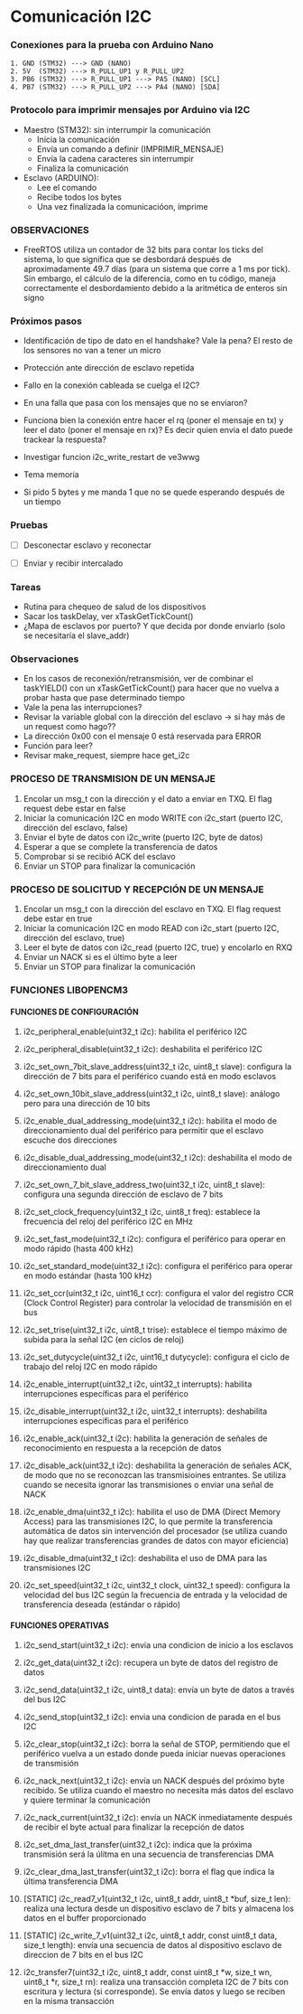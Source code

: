 # Comunicación I2C

### Conexiones para la prueba con Arduino Nano

    1. GND (STM32) ---> GND (NANO)
    2. 5V  (STM32) ---> R_PULL_UP1 y R_PULL_UP2
    3. PB6 (STM32) ---> R_PULL_UP1 ---> PA5 (NANO) [SCL]
    4. PB7 (STM32) ---> R_PULL_UP2 ---> PA4 (NANO) [SDA]

### Protocolo para imprimir mensajes por Arduino via I2C
- Maestro (STM32): sin interrumpir la comunicación
    - Inicia la comunicación
    - Envía un comando a definir (IMPRIMIR_MENSAJE)
    - Envía la cadena caracteres sin interrumpir
    - Finaliza la comunicación
- Esclavo (ARDUINO):
    - Lee el comando
    - Recibe todos los bytes
    - Una vez finalizada la comunicacióon, imprime

### OBSERVACIONES
- FreeRTOS utiliza un contador de 32 bits para contar los ticks del sistema, lo que significa que se desbordará después de aproximadamente 49.7 días (para un sistema que corre a 1 ms por tick). Sin embargo, el cálculo de la diferencia, como en tu código, maneja correctamente el desbordamiento debido a la aritmética de enteros sin signo

### Próximos pasos
- Identificación de tipo de dato en el handshake? Vale la pena? El resto de los sensores no van a tener un micro
- Protección ante dirección de esclavo repetida
- Fallo en la conexión cableada se cuelga el I2C?
- En una falla que pasa con los mensajes que no se enviaron?
- Funciona bien la conexión entre hacer el rq (poner el mensaje en tx) y leer el dato (poner el mensaje en rx)? Es decir quien envia el dato puede trackear la respuesta?
- Investigar funcion i2c_write_restart de ve3wwg

- Tema memoria
- Si pido 5 bytes y me manda 1 que no se quede esperando después de un tiempo

### Pruebas
- [ ] Desconectar esclavo y reconectar
- [ ] Enviar y recibir intercalado


### Tareas
- Rutina para chequeo de salud de los dispositivos
- Sacar los taskDelay, ver xTaskGetTickCount()
- ¿Mapa de esclavos por puerto? Y que decida por donde enviarlo (solo se necesitaría el slave_addr)

### Observaciones
- En los casos de reconexión/retransmisión, ver de combinar el taskYIELD() con un xTaskGetTickCount() para hacer que no vuelva a probar hasta que pase determinado tiempo
- Vale la pena las interrupciones?
- Revisar la variable global con la dirección del esclavo -> si hay más de un request como hago??
- La dirección 0x00 con el mensaje 0 está reservada para ERROR
- Función para leer?
- Revisar make_request, siempre hace get_i2c


### PROCESO DE TRANSMISION DE UN MENSAJE
1. Encolar un msg_t con la dirección y el dato a enviar en TXQ. El flag request debe estar en false
2. Iniciar la comunicación I2C en modo WRITE con i2c_start (puerto I2C, dirección del esclavo, false)
3. Enviar el byte de datos con i2c_write (puerto I2C, byte de datos)
4. Esperar a que se complete la transferencia de datos
5. Comprobar si se recibió ACK del esclavo
6. Enviar un STOP para finalizar la comunicación

### PROCESO DE SOLICITUD Y RECEPCIÓN DE UN MENSAJE
1. Encolar un msg_t con la dirección del esclavo en TXQ. El flag request debe estar en true
2. Iniciar la comunicación I2C en modo READ con i2c_start (puerto I2C, dirección del esclavo, true)
3. Leer el byte de datos con i2c_read (puerto I2C, true) y encolarlo en RXQ
4. Enviar un NACK si es el último byte a leer
5. Enviar un STOP para finalizar la comunicación

### FUNCIONES LIBOPENCM3
#### FUNCIONES DE CONFIGURACIÓN
1. i2c_peripheral_enable(uint32_t i2c): habilita el periférico I2C

2. i2c_peripheral_disable(uint32_t i2c): deshabilita el periférico I2C

3. i2c_set_own_7bit_slave_address(uint32_t i2c, uint8_t slave): configura la dirección de 7 bits para el periférico cuando está en modo esclavos

4. i2c_set_own_10bit_slave_address(uint32_t i2c, uint8_t slave): análogo pero para una dirección de 10 bits

5. i2c_enable_dual_addressing_mode(uint32_t i2c): habilita el modo de direccionamiento dual del periférico para permitir que el esclavo escuche dos direcciones

6. i2c_disable_dual_addressing_mode(uint32_t i2c): deshabilita el modo de direccionamiento dual

7. i2c_set_own_7_bit_slave_address_two(uint32_t i2c, uint8_t slave): configura una segunda dirección de esclavo de 7 bits

8. i2c_set_clock_frequency(uint32_t i2c, uint8_t freq): establece la frecuencia del reloj del periférico I2C en MHz

9. i2c_set_fast_mode(uint32_t i2c): configura el periférico para operar en modo rápido (hasta 400 kHz)

10. i2c_set_standard_mode(uint32_t i2c): configura el periférico para operar en modo estándar (hasta 100 kHz)

11. i2c_set_ccr(uint32_t i2c, uint16_t ccr): configura el valor del registro CCR (Clock Control Register) para controlar la velocidad de transmisión en el bus

12. i2c_set_trise(uint32_t i2c, uint8_t trise): establece el tiempo máximo de subida para la señal I2C (en ciclos de reloj)

13. i2c_set_dutycycle(uint32_t i2c, uint16_t dutycycle): configura el ciclo de trabajo del reloj I2C en modo rápido

14. i2c_enable_interrupt(uint32_t i2c, uint32_t interrupts): habilita interrupciones específicas para el periférico

15. i2c_disable_interrupt(uint32_t i2c, uint32_t interrupts): deshabilita interrupciones específicas para el periférico

16. i2c_enable_ack(uint32_t i2c): habilita la generación de señales de reconocimiento en respuesta a la recepción de datos

17. i2c_disable_ack(uint32_t i2c): deshabilita la generación de señales ACK, de modo que no se reconozcan las transmisioines entrantes. Se utiliza cuando se necesita ignorar las transmisiones o enviar una señal de NACK

18. i2c_enable_dma(uint32_t i2c): habilita el uso de DMA (Direct Memory Access) para las transmisiones I2C, lo que permite la transferencia automática de datos sin intervención del procesador (se utiliza cuando hay que realizar transferencias grandes de datos con mayor eficiencia)

19. i2c_disable_dma(uint32_t i2c): deshabilita el uso de DMA para las transmisiones I2C

20. i2c_set_speed(uint32_t i2c, uint32_t clock, uint32_t speed): configura la velocidad del bus I2C según la frecuencia de entrada y la velocidad de transferencia deseada (estándar o rápido)


#### FUNCIONES OPERATIVAS

1. i2c_send_start(uint32_t i2c): envia una condicion de inicio a los esclavos

2. i2c_get_data(uint32_t i2c): recupera un byte de datos del registro de datos

3. i2c_send_data(uint32_t i2c, uint8_t data): envía un byte de datos a través del bus I2C

4. i2c_send_stop(uint32_t i2c): envia una condicion de parada en el bus I2C

5. i2c_clear_stop(uint32_t i2c): borra la señal de STOP, permitiendo que el periférico vuelva a un estado donde pueda iniciar nuevas operaciones de transmisión

6. i2c_nack_next(uint32_t i2c): envía un NACK después del próximo byte recibido. Se utiliza cuando el maestro no necesita más datos del esclavo y quiere terminar la comunicación

7. i2c_nack_current(uint32_t i2c): envía un NACK  inmediatamente después de recibir el byte actual para finalizar la recepción de datos

8. i2c_set_dma_last_transfer(uint32_t i2c): indica que la próxima transmisión será la úlitma en una secuencia de transferencias DMA

9. i2c_clear_dma_last_transfer(uint32_t i2c): borra el flag que indica la última transferencia DMA

10. [STATIC] i2c_read7_v1(uint32_t i2c, uint8_t addr, uint8_t *buf, size_t len): realiza una lectura desde un dispositivo esclavo de 7 bits y almacena los datos en el buffer proporcionado

11. [STATIC] i2c_write_7_v1(uint32_t i2c, uint8_t addr, const uint8_t data, size_t length): envía una secuencia de datos al dispositivo esclavo de direccion de 7 bits en el bus I2C

12. i2c_transfer7(uint32_t i2c, uint8_t addr, const uint8_t *w, size_t wn, uint8_t *r, size_t rn): realiza una transacción completa I2C de 7 bits con escritura y lectura (si corresponde). Se envía datos y luego se reciben en la misma transacción
